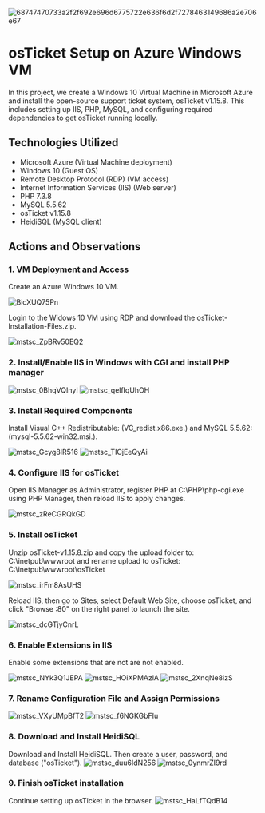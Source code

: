 
![68747470733a2f2f692e696d6775722e636f6d2f7278463149686a2e706e67](https://github.com/user-attachments/assets/7fa9f6dd-dbb0-45db-b07b-2031041045fb)

# osTicket Setup on Azure Windows VM
In this project, we create a Windows 10 Virtual Machine in Microsoft Azure and install the open-source support ticket system, osTicket v1.15.8. This includes setting up IIS, PHP, MySQL, and configuring required dependencies to get osTicket running locally.

## Technologies Utilized
- Microsoft Azure (Virtual Machine deployment)
- Windows 10 (Guest OS)
- Remote Desktop Protocol (RDP) (VM access)
- Internet Information Services (IIS) (Web server)
- PHP 7.3.8
- MySQL 5.5.62
- osTicket v1.15.8
- HeidiSQL (MySQL client)

## Actions and Observations

### 1. VM Deployment and Access
 Create an Azure Windows 10 VM.
 
![BicXUQ75Pn](https://github.com/user-attachments/assets/57cbd880-7393-4576-974d-5de02f85b706)

Login to the Widows 10 VM using RDP and download the osTicket-Installation-Files.zip.

![mstsc_ZpBRv50EQ2](https://github.com/user-attachments/assets/4530a63a-6489-4d3a-a98c-7e2bfe70af44)


### 2. Install/Enable IIS in Windows with CGI and install PHP manager

![mstsc_0BhqVQInyI](https://github.com/user-attachments/assets/c14ed0e6-e15d-45b7-87b8-c0d125ac68cb)
![mstsc_qelfIqUhOH](https://github.com/user-attachments/assets/1e03f384-c8dd-4a0d-9741-0b960036388b)

### 3. Install Required Components

Install Visual C++ Redistributable: (VC_redist.x86.exe.) and MySQL 5.5.62:(mysql-5.5.62-win32.msi.).

![mstsc_Gcyg8IR516](https://github.com/user-attachments/assets/cbd33a89-4ef6-4011-8be2-3c49e0a8d85f)
![mstsc_TICjEeQyAi](https://github.com/user-attachments/assets/d42b5d51-e002-4e72-b87c-adf4c5de0929)

### 4. Configure IIS for osTicket
Open IIS Manager as Administrator, register PHP at C:\PHP\php-cgi.exe using PHP Manager, then reload IIS to apply changes.

![mstsc_zReCGRQkGD](https://github.com/user-attachments/assets/b75ddb57-7927-45ae-94ea-df582333329c)

### 5. Install osTicket
Unzip osTicket-v1.15.8.zip and copy the upload folder to: C:\inetpub\wwwroot and rename upload to osTicket: C:\inetpub\wwwroot\osTicket

![mstsc_irFm8AsUHS](https://github.com/user-attachments/assets/d68daf39-9a7a-48bb-a5f2-5ce40a99a402)

Reload IIS, then go to Sites, select Default Web Site, choose osTicket, and click "Browse :80" on the right panel to launch the site. 

![mstsc_dcGTjyCnrL](https://github.com/user-attachments/assets/ee84ce95-268e-411a-84f5-9d40562f56a3)

### 6. Enable Extensions in IIS
Enable some extensions that are not are not enabled.

![mstsc_NYk3Q1JEPA](https://github.com/user-attachments/assets/3f182974-3382-48af-88b5-1bda9ee17a28)
![mstsc_HOiXPMAzlA](https://github.com/user-attachments/assets/ba3d2e5b-99e2-4618-a4a3-cb5b92448f03)
![mstsc_2XnqNe8izS](https://github.com/user-attachments/assets/8f13605c-5cab-4267-bd61-4434991d77e5)

### 7. Rename Configuration File and Assign Permissions

![mstsc_VXyUMpBfT2](https://github.com/user-attachments/assets/63f60780-a38d-4dc9-924b-d6c8d9413e94)
![mstsc_f6NGKGbFIu](https://github.com/user-attachments/assets/d3b6afe8-4daa-4899-98e8-b9f494cfbf1e)


### 8. Download and Install HeidiSQL
Download and Install HeidiSQL. Then create a user, password, and database ("osTicket").
![mstsc_duu6IdN256](https://github.com/user-attachments/assets/c3f253df-3c1c-4efb-8f7c-8391a9c9905a)
![mstsc_0ynmrZI9rd](https://github.com/user-attachments/assets/87e9bba6-5b06-44c4-9537-ccb4e2c19413)

### 9. Finish osTicket installation
Continue setting up osTicket in the browser.
![mstsc_HaLfTQdB14](https://github.com/user-attachments/assets/b43b7af5-e598-47d8-8966-a7c2ee35290a)

